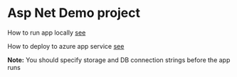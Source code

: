 # Asp Net Demo project

How to run app locally [see](https://learn.microsoft.com/en-us/aspnet/core/tutorials/first-mvc-app/start-mvc?view=aspnetcore-7.0&tabs=visual-studio#run-the-app)

How to deploy to azure app service [see](https://learn.microsoft.com/en-us/aspnet/core/tutorials/publish-to-azure-webapp-using-vs?view=aspnetcore-7.0#deploy-the-app-to-azure)

**Note:** You should specify storage and DB connection strings before the app runs
